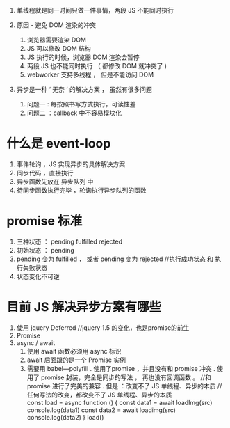 1. 单线程就是同一时间只做一件事情，两段 JS 不能同时执行
2. 原因 - 避免 DOM 渲染的冲突
    1. 浏览器需要渲染 DOM 
    2. JS 可以修改 DOM 结构
    3. JS 执行的时候，浏览器 DOM 渲染会暂停
    4. 两段 JS 也不能同时执行 （ 都修改 DOM 就冲突了 )
    5. webworker 支持多线程 ， 但是不能访问 DOM

3. 异步是一种 ‘ 无奈 ’ 的解决方案 ， 虽然有很多问题
    1.  问题一 : 每按照书写方式执行，可读性差
    2.  问题二 ：callback 中不容易模块化

# 什么是 event-loop
1. 事件轮询 ，JS 实现异步的具体解决方案
2. 同步代码 ，直接执行
3. 异步函数先放在 异步队列 中
4. 待同步函数执行完毕 ，轮询执行异步队列的函数

# promise 标准
1. 三种状态 ： pending   fulfilled   rejected
2. 初始状态 ： pending
3. pending 变为 fulfilled ， 或者 pending 变为 rejected  //执行成功状态 和 执行失败状态
4. 状态变化不可逆

# 目前 JS 解决异步方案有哪些
1. 使用 jquery Deferred     //jquery 1.5 的变化，也是promise的前生
2. Promise
3. async / await
    1. 使用 await 函数必须用 async 标识
    2. await 后面跟的是一个 Promise 实例
    3. 需要用 babel—polyfill
    . 使用了promise ，并且没有和 promise 冲突
    . 使用了 promise 封装，完全是同步的写法 ， 再也没有回调函数 。  //和 promise 进行了完美的兼容
    . 但是 ：改变不了 JS 单线程、异步的本质                       //任何写法的改变，都改变不了 JS 单线程、异步的本质   
const load = async function () {
    const data1 = await loadImg(src)
    console.log(data1)
    const data2 = await loadimg(src)
    console.log(data2)
}
load()

